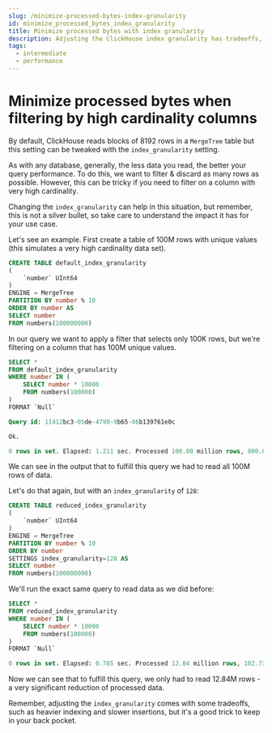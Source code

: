 ```yaml
---
slug: /minimize-processed-bytes-index-granularity
id: minimize_processed_bytes_index_granularity
title: Minimize processed bytes with index granularity
description: Adjusting the ClickHouse index granularity has tradeoffs, but can help with some use cases. Here's how adjusting the granularity can help with filters on high cardinality columns.
tags:
  - intermediate
  - performance
---
```


# Minimize processed bytes when filtering by high cardinality columns

By default, ClickHouse reads blocks of 8192 rows in a `MergeTree` table but this setting can be tweaked with the `index_granularity` setting.

As with any database, generally, the less data you read, the better your query performance. To do this, we want to filter & discard as many rows as possible. However, this can be tricky if you need to filter on a column with very high cardinality.

Changing the `index_granularity` can help in this situation, but remember, this is not a silver bullet, so take care to understand the impact it has for your use case.

Let's see an example. First create a table of 100M rows with unique values (this simulates a very high cardinality data set).

```sql
CREATE TABLE default_index_granularity
(
    `number` UInt64
)
ENGINE = MergeTree
PARTITION BY number % 10
ORDER BY number AS
SELECT number
FROM numbers(100000000)
```

In our query we want to apply a filter that selects only 100K rows, but we're filtering on a column that has 100M unique values.

```sql
SELECT *
FROM default_index_granularity
WHERE number IN (
    SELECT number * 10000
    FROM numbers(100000)
)
FORMAT `Null`

Query id: 11412bc3-05de-4790-9b65-06b139761e0c

Ok.

0 rows in set. Elapsed: 1.211 sec. Processed 100.00 million rows, 800.00 MB (82.56 million rows/s., 660.45 MB/s.)
```

We can see in the output that to fulfill this query we had to read all 100M rows of data.

Let's do that again, but with an `index_granularity` of `128`:

```sql
CREATE TABLE reduced_index_granularity
(
    `number` UInt64
)
ENGINE = MergeTree
PARTITION BY number % 10
ORDER BY number
SETTINGS index_granularity=128 AS
SELECT number
FROM numbers(100000000)
```

We'll run the exact same query to read data as we did before:

```sql
SELECT *
FROM reduced_index_granularity
WHERE number IN (
    SELECT number * 10000
    FROM numbers(100000)
)
FORMAT `Null`

0 rows in set. Elapsed: 0.785 sec. Processed 12.84 million rows, 102.73 MB (16.35 million rows/s., 130.81 MB/s.)
```

Now we can see that to fulfill this query, we only had to read 12.84M rows - a very significant reduction of processed data.

Remember, adjusting the `index_granularity` comes with some tradeoffs, such as heavier indexing and slower insertions, but it's a good trick to keep in your back pocket.
